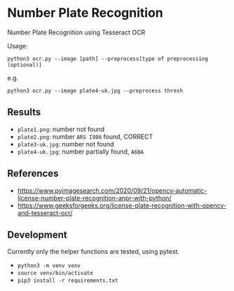 # Number Plate Recognition
Number Plate Recognition using Tesseract OCR

Usage:
```
python3 ocr.py --image [path] --preprocess[type of preprocessing (optional)]
```
e.g.
```
python3 ocr.py --image plate4-uk.jpg --preprocess thresh
```

## Results
- `plate1.png`: number not found
- `plate2.png`: number `ARS I986` found, CORRECT
- `plate3-uk.jpg`: number not found
- `plate4-uk.jpg`: number partially found, `A6BA`

## References
- https://www.pyimagesearch.com/2020/09/21/opencv-automatic-license-number-plate-recognition-anpr-with-python/
- https://www.geeksforgeeks.org/license-plate-recognition-with-opencv-and-tesseract-ocr/

## Development
Currently only the helper functions are tested, using pytest.
* `python3 -m venv venv`
* `source venv/bin/activate`
* `pip3 install -r requirements.txt`